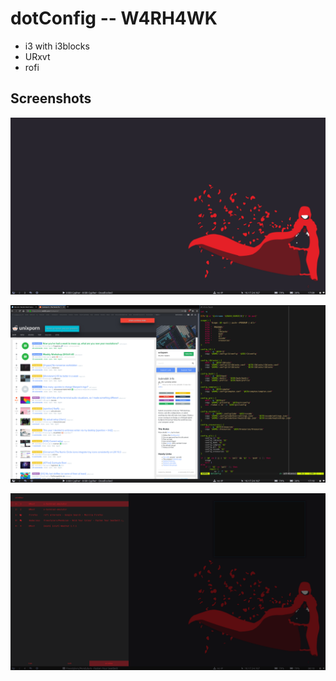 # dotConfig -- W4RH4WK

- i3 with i3blocks
- URxvt
- rofi

## Screenshots

![Clean](screenshots/clean.png)

![Unixporn](screenshots/unixporn.png)

![Rofi](screenshots/rofi.png)
